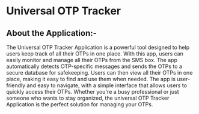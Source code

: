 # Universal OTP Tracker
## About the Application:-
The Universal OTP Tracker Application is a powerful tool designed to help users keep track of all their OTPs in one place. With this app, users can easily monitor and manage all their OTPs from the SMS box. The app automatically detects OTP-specific messages and sends the OTPs to a secure database for safekeeping. Users can then view all their OTPs in one place, making it easy to find and use them when needed. The app is user-friendly and easy to navigate, with a simple interface that allows users to quickly access their OTPs. Whether you're a busy professional or just someone who wants to stay organized, the universal OTP Tracker Application is the perfect solution for managing your OTPs.
